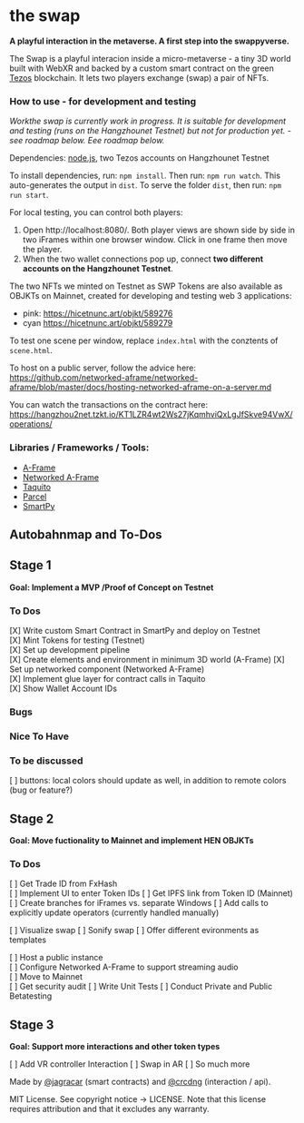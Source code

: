 # the swap

**A playful interaction in the metaverse. A first step into the swappyverse.**

The Swap is a playful interacion inside a micro-metaverse - a tiny 3D world built with WebXR and backed by a custom smart contract on the green [Tezos](https://tezos.com/) blockchain. It lets two players exchange (swap) a pair of NFTs. 

### How to use - for development and testing 

*Workthe swap is currently work in progress. It is suitable for development and testing (runs on the Hangzhounet Testnet) but not for production yet. - see roadmap below. Eee roadmap below.*

Dependencies: [node.js](https://nodejs.org/en/), two Tezos accounts on Hangzhounet Testnet

To install dependencies, run: `npm install`.
Then run: `npm run watch`. This auto-generates the output in `dist`.
To serve the folder `dist`, then run: `npm run start`. 

For local testing, you can control both players:

1. Open http://localhost:8080/. Both player views are shown side by side in two iFrames within one browser window. Click in one frame then move the player. 
2. When the two wallet connections pop up, connect **two different accounts on the Hangzhounet Testnet**.

The two NFTs we minted on Testnet as SWP Tokens are also available as OBJKTs on Mainnet, created for developing and testing web 3 applications: 

* pink: https://hicetnunc.art/objkt/589276
* cyan https://hicetnunc.art/objkt/589279 

To test one scene per window, replace `index.html` with the conztents of `scene.html`.

To host on a public server, follow the advice here: 
https://github.com/networked-aframe/networked-aframe/blob/master/docs/hosting-networked-aframe-on-a-server.md

You can watch the transactions on the contract here: https://hangzhou2net.tzkt.io/KT1LZR4wt2Ws27jKqmhviQxLgJfSkve94VwX/operations/

### Libraries / Frameworks / Tools: 

* [A-Frame](https://aframe.io/)
* [Networked A-Frame](https://github.com/networked-aframe/networked-aframe)
* [Taquito](https://tezostaquito.io/)
* [Parcel](https://parceljs.org/)
* [SmartPy](https://smartpy.io/)

## Autobahnmap and To-Dos
## Stage 1 
**Goal: Implement a MVP /Proof of Concept on Testnet**

### To Dos
[X] Write custom Smart Contract in SmartPy and deploy on Testnet       
[X] Mint Tokens for testing (Testnet)    
[X] Set up development pipeline    
[X] Create elements and environment in minimum 3D world (A-Frame)
[X] Set up networked component (Networked A-Frame)   
[X] Implement glue layer for contract calls in Taquito    
[X] Show Wallet Account IDs   

### Bugs

### Nice To Have

### To be discussed
[ ] buttons: local colors should update as well, in addition to remote colors (bug or feature?)

## Stage 2
**Goal: Move fuctionality to Mainnet and implement HEN OBJKTs**

### To Dos
[ ] Get Trade ID from FxHash  
[ ] Implement UI to enter Token IDs
[ ] Get IPFS link from Token ID (Mainnet)    
[ ] Create branches for iFrames vs. separate Windows
[ ] Add calls to explicitly update operators (currently handled manually)

[ ] Visualize swap
[ ] Sonify swap
[ ] Offer different evironments as templates 

[ ] Host a public instance     
[ ] Configure Networked A-Frame to support streaming audio    
[ ] Move to Mainnet    
[ ] Get security audit
[ ] Write Unit Tests
[ ] Conduct Private and Public Betatesting

## Stage 3
**Goal: Support more interactions and other token types**

[ ] Add VR controller Interaction
[ ] Swap in AR
[ ] So much more

Made by [@jagracar](https://twitter.com/jagracar) (smart contracts) and [@crcdng](https://twitter.com/crcdng) (interaction / api).

MIT License. See copyright notice -> LICENSE. Note that this license requires attribution and that it excludes any warranty.
